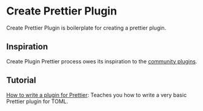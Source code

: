 # Create Prettier Plugin

Create Prettier Plugin is boilerplate for creating a prettier plugin.

## Inspiration

Create Plugin Prettier process owes its inspiration to the [community plugins].

[community plugins]: https://prettier.io/docs/en/plugins#community-plugins

## Tutorial

[How to write a plugin for Prettier]: Teaches you how to write a very basic Prettier plugin for TOML.

[How to write a plugin for Prettier]: https://medium.com/@fvictorio/how-to-write-a-plugin-for-prettier-a0d98c845e70
